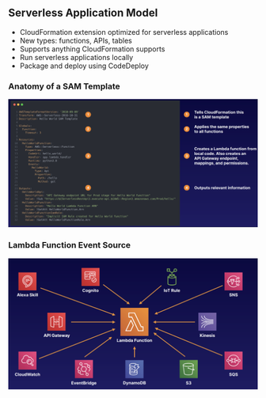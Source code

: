 ## Serverless Application Model
- CloudFormation extension optimized for serverless applications
- New types: functions, APIs, tables
- Supports anything CloudFormation supports
- Run serverless applications locally
- Package and deploy using CodeDeploy

### Anatomy of a SAM Template
![SAM Template](images/02-SAM.png)


### Lambda Function Event Source
![LambdaEventSource](images/02-LambdaEventSource.png)